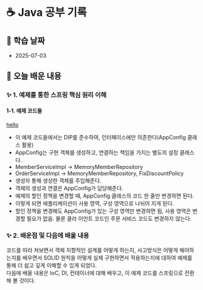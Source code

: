 # ☕ Java 공부 기록

## 📘 학습 날짜
- 2025-07-03

## 📅 오늘 배운 내용

### ✨ 1. 예제를 통한 스프링 핵심 원리 이해

#### 1-1. 예제 코드들

[hello](../../../inflearn/core/src/main/java/hello)

- 이 예제 코드들에서는 DIP를 준수하여, 인터페이스에만 의존한다(AppConfig 클래스 활용)
- AppConfig는 구현 객체를 생성하고, 연결하는 책임을 가지는 별도의 설정 클래스다.
- MemberServiceImpl -> MemoryMemberRepository
- OrderServiceImpl -> MemoryMemberRepository, FixDiscountPolicy
- 생성자 통해 생성한 객체를 주입해준다.
- 객체의 생성과 연결은 AppConfig가 담당해준다.
- 예제의 할인 정책을 변경할 때, AppConfig 클래스의 코드 한 줄만 변경하면 된다.
- 이렇게 되면 애플리케이션이 사용 영역, 구성 영역으로 나뉘어 지게 된다.
- 할인 정책을 변경해도 AppConfig가 있는 구성 영역만 변경하면 됨, 사용 영역은 변경할 필요가 없음. 물론 클라
  이언트 코드인 주문 서비스 코드도 변경하지 않는다.

### ✨ 2. 배운점 및 다음에 배울 내용

코드를 따라 쳐보면서 객체 지향적인 설계를 어떻게 하는지, 사고방식은 어떻게 해야하는지를 배우면서
SOLID 원칙을 어떻게 실제 구현하면서 적용하는지에 대하여 예제를 통해 더 쉽고 깊게 이해할 수 있게 되었다.
<br> 다음에 배울 내용은 IoC, DI, 컨테이너에 대해 배우고, 이 예제 코드를 스프링으로 전환해 볼 것이다.
